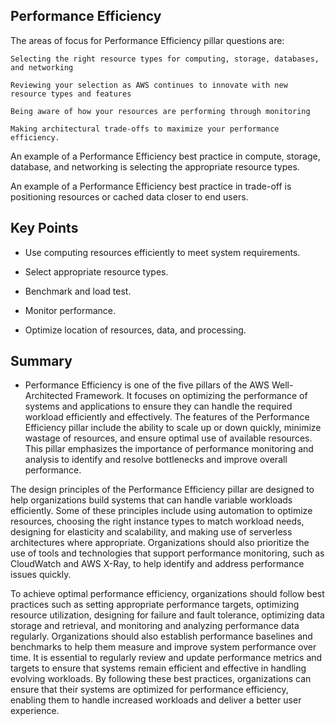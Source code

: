 ## Performance Efficiency

The areas of focus for Performance Efficiency pillar questions are:

    Selecting the right resource types for computing, storage, databases, and networking

    Reviewing your selection as AWS continues to innovate with new resource types and features

    Being aware of how your resources are performing through monitoring

    Making architectural trade-offs to maximize your performance efficiency.

An example of a Performance Efficiency best practice in compute, storage, database, and networking is selecting the appropriate resource types.

An example of a Performance Efficiency best practice in trade-off is positioning resources or cached data closer to end users.

## Key Points

- Use computing resources efficiently to meet system requirements.

- Select appropriate resource types.

- Benchmark and load test.

- Monitor performance.

- Optimize location of resources, data, and processing.

## Summary

- Performance Efficiency is one of the five pillars of the AWS Well-Architected Framework. It focuses on optimizing the performance of systems and applications to ensure they can handle the required workload efficiently and effectively. The features of the Performance Efficiency pillar include the ability to scale up or down quickly, minimize wastage of resources, and ensure optimal use of available resources. This pillar emphasizes the importance of performance monitoring and analysis to identify and resolve bottlenecks and improve overall performance.

The design principles of the Performance Efficiency pillar are designed to help organizations build systems that can handle variable workloads efficiently. Some of these principles include using automation to optimize resources, choosing the right instance types to match workload needs, designing for elasticity and scalability, and making use of serverless architectures where appropriate. Organizations should also prioritize the use of tools and technologies that support performance monitoring, such as CloudWatch and AWS X-Ray, to help identify and address performance issues quickly.

To achieve optimal performance efficiency, organizations should follow best practices such as setting appropriate performance targets, optimizing resource utilization, designing for failure and fault tolerance, optimizing data storage and retrieval, and monitoring and analyzing performance data regularly. Organizations should also establish performance baselines and benchmarks to help them measure and improve system performance over time. It is essential to regularly review and update performance metrics and targets to ensure that systems remain efficient and effective in handling evolving workloads. By following these best practices, organizations can ensure that their systems are optimized for performance efficiency, enabling them to handle increased workloads and deliver a better user experience.
